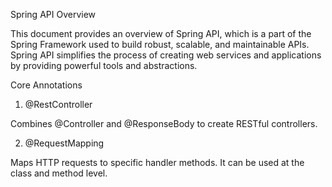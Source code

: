 Spring API Overview

This document provides an overview of Spring API, which is a part of the Spring Framework used to build robust, scalable, and maintainable APIs. Spring API simplifies the process of creating web services and applications by providing powerful tools and abstractions.

Core Annotations

1. @RestController

Combines @Controller and @ResponseBody to create RESTful controllers.

2. @RequestMapping

Maps HTTP requests to specific handler methods. It can be used at the class and method level.
